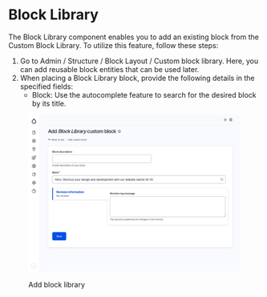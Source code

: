 # Block Library

The Block Library component enables you to add an existing block from the Custom Block Library. To utilize this feature, follow these steps:

1. Go to Admin / Structure / Block Layout / Custom block library. Here, you can add reusable block entities that can be used later.
2. When placing a Block Library block, provide the following details in the specified fields:
   * Block: Use the autocomplete feature to search for the desired block by its title.

<figure><img src="../../.gitbook/assets/screencapture-mcignite-ddev-site-block-add-library-2023-05-24-13_41_03.png" alt=""><figcaption><p>Add block library</p></figcaption></figure>
